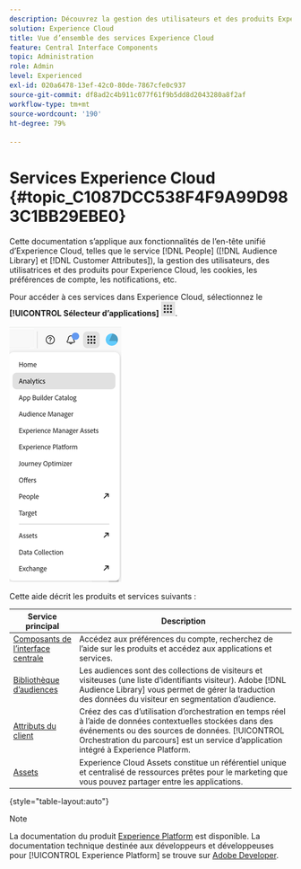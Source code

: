 ```yaml
---
description: Découvrez la gestion des utilisateurs et des produits Experience Cloud, les audiences, les attributs du client, Journey Orchestration, les offres, Places, Experience Platform et Mobile Services.
solution: Experience Cloud
title: Vue d’ensemble des services Experience Cloud
feature: Central Interface Components
topic: Administration
role: Admin
level: Experienced
exl-id: 020a6478-13ef-42c0-80de-7867cfe0c937
source-git-commit: df8ad2c4b911c077f61f9b5dd8d2043280a8f2af
workflow-type: tm+mt
source-wordcount: '190'
ht-degree: 79%

---
```


# Services Experience Cloud {#topic_C1087DCC538F4F9A99D983C1BB29EBE0}

Cette documentation s’applique aux fonctionnalités de l’en-tête unifié d’Experience Cloud, telles que le service [!DNL People] ([!DNL Audience Library] et [!DNL Customer Attributes]), la gestion des utilisateurs, des utilisatrices et des produits pour Experience Cloud, les cookies, les préférences de compte, les notifications, etc.

Pour accéder à ces services dans Experience Cloud, sélectionnez le **[!UICONTROL Sélecteur dʼapplications]**
![Sélecteur de services](../assets/apps-icon.png).

![Services Experience Cloud](../assets/platform-core-services.png)

Cette aide décrit les produits et services suivants :

| Service principal | Description |
|--- |--- |
| [Composants de l’interface centrale](../experience-cloud.md) | Accédez aux préférences du compte, recherchez de l’aide sur les produits et accédez aux applications et services. |
| [Bibliothèque d’audiences](audiences/overview.md) | Les audiences sont des collections de visiteurs et visiteuses (une liste d’identifiants visiteur). Adobe [!DNL Audience Library] vous permet de gérer la traduction des données du visiteur en segmentation d’audience. |
| [Attributs du client](customer-attributes/attributes.md) | Créez des cas d’utilisation d’orchestration en temps réel à l’aide de données contextuelles stockées dans des événements ou des sources de données. [!UICONTROL Orchestration du parcours] est un service d’application intégré à Experience Platform. |
| [Assets](assets/experience-cloud-assets.md) | Experience Cloud Assets constitue un référentiel unique et centralisé de ressources prêtes pour le marketing que vous pouvez partager entre les applications. |

{style="table-layout:auto"}

>[!NOTE]
>
>La documentation du produit [Experience Platform](https://experienceleague.adobe.com/docs/experience-platform/landing/home.html?lang=fr) est disponible. La documentation technique destinée aux développeurs et développeuses pour [!UICONTROL Experience Platform] se trouve sur [Adobe Developer](https://developer.adobe.com/apis).
